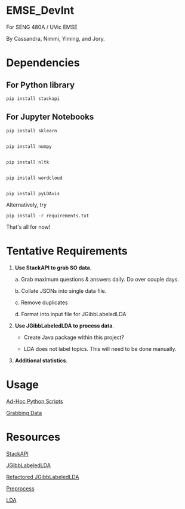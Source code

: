 # EMSE_DevInt
For SENG 480A / UVic EMSE

By Cassandra, Nimmi, Yiming, and Jory.

# Dependencies
    
    
    
## For Python library


    pip install stackapi
    

## For Jupyter Notebooks 


    pip install sklearn


    pip install numpy


    pip install nltk
    
    
    pip install wordcloud
    
    
    pip install pyLDAvis
    

Alternatively, try


    pip install -r requirements.txt
    

That's all for now!

#  Tentative Requirements
1. **Use StackAPI to grab SO data**.

    a. Grab maximum questions & answers daily. Do over couple days.
    
    b. Collate JSONs into single data file.
    
    c. Remove duplicates
    
    d. Format into input file for JGibbLabeledLDA

2. **Use JGibbLabeledLDA to process data**.
    * Create Java package within this project?
    
    * LDA does not label topics. This will need to be done manually.
    
3. **Additional statistics**.

# Usage
[Ad-Hoc Python Scripts](/python/)

[Grabbing Data](python/lib/)

# Resources
[StackAPI](https://stackapi.readthedocs.io/en/latest/user/intro.html)

[JGibbLabeledLDA](http://jgibblda.sourceforge.net/#3._How_to_Program_with_JGibbLDA)

[Refactored JGibbLabeledLDA](https://github.com/myleott/JGibbLabeledLDA)

[Preprocess](http://derekgreene.com/slides/topic-modelling-with-scikitlearn.pdf)

[LDA](https://towardsdatascience.com/end-to-end-topic-modeling-in-python-latent-dirichlet-allocation-lda-35ce4ed6b3e0)
